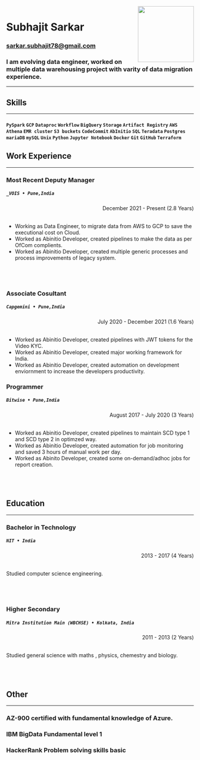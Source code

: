 <!--- PLEASE READ: In case you are not familiar with Markdown, only replace actual verbiage (or URL). Never remove anything surrounding the main verbiage since that is either HTML or Markdown and is needed for the resume to display correctly. -->
<!--- Replace the url below with a url pointing to your photo (round may be best) or delete the code below up to the name -->
<img src='https://avataaars.io/?avatarStyle=Circle&topType=ShortHairShortCurly&accessoriesType=Prescription02&hairColor=BrownDark&facialHairType=BeardLight&facialHairColor=BrownDark&clotheType=BlazerShirt&eyeType=Default&eyebrowType=Default&mouthType=Default&skinColor=Light' style="width:150px;" align="right"/>

<!--- Name -->
# Subhajit Sarkar

<!--- Contact information - likely not a phone number - this will be public on the web -->
### sarkar.subhajit78@gmail.com 

<!--- Introduction / Summary -->
### I am evolving data engineer, worked on multiple data warehousing project with varity of data migration experience.
---

<!--- Skills -->
## Skills
---

#### `PySpark` `GCP` `Dataproc` `Workflow` `BigQuery` `Storage` `Artifact Registry` `AWS` `Athena` `EMR cluster` `S3 buckets` `CodeCommit` `AbInitio` `SQL` `Teradata` `Postgres` `mariaDB` `mySQL` `Unix` `Python` `Jupyter Notebook` `Docker` `Git` `GitHub` `Terraform`

<!--- Work Experience -->
## Work Experience
---

### Most Recent Deputy Manager
##### `_VOIS • Pune,India`

<div align="right"> 
December 2021 - Present (2.8 Years)
<br><br>
</div>

<div align='left'>
<ul>
        <li>Working as Data Engineer, to migrate data from AWS to GCP to save the executional cost on Cloud. </li>
        <li>Worked as Abinitio Developer, created pipelines to make the data as per OfCom complients.</li>
        <li>Worked as Abinitio Developer, created multiple generic processes and process improvements of legacy system.</li>
</ul>
</div>

## &nbsp;

### Associate Cosultant
##### `Capgemini • Pune,India`

<div align="right"> 
July 2020 - December 2021 (1.6 Years)
<br><br>
</div>

<div align='left'>
<ul>
        <li>Worked as Abinitio Developer, created pipelines with JWT tokens for the Video KYC.</li>
        <li>Worked as Abinitio Developer, created major working framework for India.</li>
        <li>Worked as Abinitio Developer, created automation on development enviornment to increase the developers productivity.</li>
</ul>
</div>

### Programmer
##### `Bitwise • Pune,India`

<div align="right"> 
August 2017 - July 2020 (3 Years)
<br><br>
</div>

<div align='left'>
<ul>
        <li>Worked as Abinitio Developer, created pipelines to maintain SCD type 1 and SCD type 2 in optimzed way.</li>
        <li>Worked as Abinitio Developer, created automation for job monitoring and saved 3 hours of manual work per day.</li>
        <li>Worked as Abinito Developer, created some on-demand/adhoc jobs for report creation.</li>
</ul>
</div>

## &nbsp;

<!--- Education & other information goes below -->

## Education
---

### Bachelor in Technology
##### `NIT • India`

<div align="right"> 
2013 - 2017 (4 Years)
<br><br>
</div>

Studied computer science engineering.

## &nbsp;

### Higher Secondary
##### `Mitra Institution Main (WBCHSE) • Kolkata, India`

<div align="right"> 
2011 - 2013 (2 Years)
<br><br>
</div>

Studied general science with maths , physics, chemestry and biology.

## &nbsp;

## Other
---
### AZ-900 certified with fundamental knowledge of Azure.
### IBM BigData Fundamental level 1
### HackerRank Problem solving skills basic
